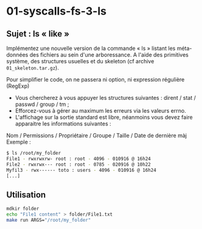 # 01-syscalls-fs-3-ls

## Sujet : ls « like »

Implémentez une nouvelle version de la commande « ls » listant les méta-données des fichiers au sein d'une arboressance. A l'aide des primitives système, des structures usuelles et du skeleton (cf archive `01_skeleton.tar.gz`).

Pour simplifier le code, on ne passera ni option, ni expression régulière (RegExp)

- Vous chercherez à vous appuyer les structures suivantes : dirent / stat / passwd / group / tm ;
- Efforcez-vous à gérer au maximum les erreurs via les valeurs errno.
- L'affichage sur la sortie standard est libre, néanmoins vous devez faire apparaitre les informations suivantes :

Nom / Permissions / Propriétaire / Groupe / Taille / Date de dernière màj
Exemple :

```sh
$ ls /root/my_folder
File1 - rwxrwxrw- root : root - 4096 - 010916 @ 16h24
File2 - rwxrwx--- root : root - 0785 - 020916 @ 10h22
Myfil3 - rwx------ toto : users - 4096 - 010916 @ 16h24
[...]
```

## Utilisation

```sh
mdkir folder
echo "File1 content" > folder/File1.txt
make run ARGS="/root/my_folder"
```
